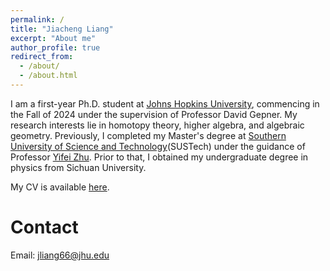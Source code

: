 ```yaml
---
permalink: /
title: "Jiacheng Liang"
excerpt: "About me"
author_profile: true
redirect_from: 
  - /about/
  - /about.html
---
```


I am a first-year Ph.D. student at [Johns Hopkins University](https://mathematics.jhu.edu/), commencing in the Fall of 2024 under the supervision of Professor David Gepner. My research interests lie in homotopy theory, higher algebra, and algebraic geometry. Previously, I completed my Master's degree at [Southern University of Science and Technology](https://www.sustech.edu.cn/en/)(SUSTech) under the guidance of Professor [Yifei Zhu](https://yifeizhu.github.io/). Prior to that, I obtained my undergraduate degree in physics from Sichuan University.

My CV is available [here](https://552jc.github.io/ljc552.github.io/files/resume.pdf).

Contact
======
Email: jliang66@jhu.edu
